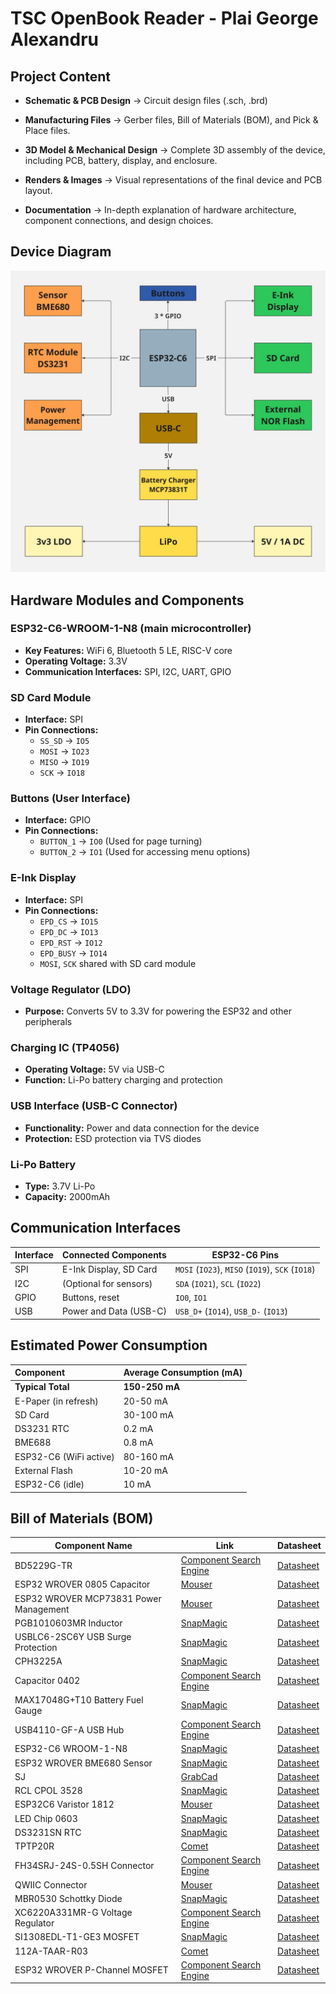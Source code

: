 # TSC OpenBook Reader - Plai George Alexandru

## Project Content

+ **Schematic & PCB Design** → Circuit design files (.sch, .brd)

+ **Manufacturing Files** → Gerber files, Bill of Materials (BOM), and Pick & Place files.

+ **3D Model & Mechanical Design** → Complete 3D assembly of the device, including PCB, battery, display, and enclosure.

+ **Renders & Images** → Visual representations of the final device and PCB layout.

+ **Documentation** → In-depth explanation of hardware architecture, component connections, and design choices.

## Device Diagram

![E-Book Reader Diagram](Diagram.jpg)

## Hardware Modules and Components

### ESP32-C6-WROOM-1-N8  (main microcontroller)
- **Key Features:** WiFi 6, Bluetooth 5 LE, RISC-V core
- **Operating Voltage:** 3.3V
- **Communication Interfaces:** SPI, I2C, UART, GPIO


### SD Card Module
- **Interface:** SPI
- **Pin Connections:**
  - `SS_SD` → `IO5`
  - `MOSI` → `IO23`
  - `MISO` → `IO19`
  - `SCK` → `IO18`

### Buttons (User Interface)
- **Interface:** GPIO
- **Pin Connections:**
  - `BUTTON_1` → `IO0` (Used for page turning)
  - `BUTTON_2` → `IO1` (Used for accessing menu options)

### E-Ink Display
- **Interface:** SPI
- **Pin Connections:**
  - `EPD_CS` → `IO15`
  - `EPD_DC` → `IO13`
  - `EPD_RST` → `IO12`
  - `EPD_BUSY` → `IO14`
  - `MOSI`, `SCK` shared with SD card module


### Voltage Regulator (LDO)
- **Purpose:** Converts 5V to 3.3V for powering the ESP32 and other peripherals

### Charging IC (TP4056)
- **Operating Voltage:** 5V via USB-C
- **Function:** Li-Po battery charging and protection

### USB Interface (USB-C Connector)
- **Functionality:** Power and data connection for the device
- **Protection:** ESD protection via TVS diodes

### Li-Po Battery
- **Type:** 3.7V Li-Po
- **Capacity:** 2000mAh


## Communication Interfaces

| **Interface** | **Connected Components** | **ESP32-C6 Pins**                         |
|---------------|--------------------------|-------------------------------------------|
| SPI           | E-Ink Display, SD Card   | `MOSI` (`IO23`), `MISO` (`IO19`), `SCK` (`IO18`) |
| I2C           | (Optional for sensors)   | `SDA` (`IO21`), `SCL` (`IO22`)           |
| GPIO          | Buttons, reset           | `IO0`, `IO1`                             |
| USB           | Power and Data (USB-C)   | `USB_D+` (`IO14`), `USB_D-` (`IO13`)     |


## Estimated Power Consumption

| Component             | Average Consumption (mA) |
| :--------------------- | :----------------------- |
| **Typical Total**      | **150-250 mA**          |
| E-Paper (in refresh)   | 20-50 mA               |
| SD Card                | 30-100 mA              |
| DS3231 RTC             | 0.2 mA                 |
| BME688                 | 0.8 mA                 |
| ESP32-C6 (WiFi active) | 80-160 mA              |
| External Flash         | 10-20 mA               |
| ESP32-C6 (idle)        | 10 mA                  |




## Bill of Materials (BOM)

| Component Name                                      | Link                | Datasheet                        |
|--------------------------------------------------|-----------------------------------|-----------------------------------|
| BD5229G-TR                                       | [Component Search Engine](https://componentsearchengine.com/part-view/BD5229G-TR/ROHM%20Semiconductor)         | [Datasheet](https://datasheet.datasheetarchive.com/originals/distributors/Datasheets_SAMA/f2b9741ef86007909f138d561a359946.pdf)     |
| ESP32 WROVER 0805 Capacitor                      | [Mouser](https://ro.mouser.com/ProductDetail/KYOCERA-AVX/SD0805S020S1R0?qs=jCA%252BPfw4LHbpkAoSnwrdjw%3D%3D)         | [Datasheet](https://ro.mouser.com/datasheet/2/40/schottky-3165252.pdf)     |
| ESP32 WROVER MCP73831 Power Management           | [Mouser](https://eu.mouser.com/ProductDetail/Microchip-Technology/MCP73831T-2ACI-OT?qs=yUQqVecv4qvbBQBGbHx0Mw%3D%3D)         | [Datasheet](https://eu.mouser.com/datasheet/2/268/MCP73831_Family_Data_Sheet_DS20001984H-3441711.pdf)     |
| PGB1010603MR Inductor                            | [SnapMagic](https://www.snapeda.com/parts/PGB1010603MR/Littelfuse/view-part/?ref=eda)         | [Datasheet](https://www.snapeda.com/parts/PGB1010603MR/Littelfuse%20Inc./datasheet/)     |
| USBLC6-2SC6Y USB Surge Protection                | [SnapMagic](https://www.snapeda.com/parts/USBLC6-2SC6Y/STMicroelectronics/view-part/?ref=eda)        | [Datasheet](https://www.snapeda.com/parts/USBLC6-2SC6Y/STMicroelectronics/datasheet/)     |
| CPH3225A                                         | [SnapMagic](https://www.snapeda.com/parts/CPH3225A/Seiko+Instruments/view-part/?ref=eda)         | [Datasheet](https://www.snapeda.com/parts/CPH3225A/Seiko%20Instruments/datasheet/)     |
| Capacitor 0402                                   | [Component Search Engine](https://componentsearchengine.com/part-view/CC0402MRX5R5BB106/YAGEO)         | [Datasheet](https://componentsearchengine.com/Datasheets/2/CC0402MRX5R5BB106.pdf)     |
| MAX17048G+T10 Battery Fuel Gauge                 | [SnapMagic](https://www.snapeda.com/parts/MAX17048G+T10/Analog+Devices/view-part/?ref=eda)         | [Datasheet](https://www.snapeda.com/parts/MAX17048G+T10/Analog%20Devices/datasheet/)     |
| USB4110-GF-A USB Hub                             | [Component Search Engine](https://componentsearchengine.com/part-view/USB4110-GF-A/GCT%20(GLOBAL%20CONNECTOR%20TECHNOLOGY))         | [Datasheet](https://gct.co/files/drawings/usb4110.pdf)     |
| ESP32-C6 WROOM-1-N8                              | [SnapMagic](https://www.snapeda.com/parts/ESP32-C6-WROOM-1-N8/Espressif+Systems/view-part/?ref=eda)         | [Datasheet](https://www.snapeda.com/parts/ESP32-C6-WROOM-1-N8/Espressif%20Systems/datasheet/)     |
| ESP32 WROVER BME680 Sensor                       | [SnapMagic](https://www.snapeda.com/parts/BME680/Bosch/view-part/?welcome=home)        | [Datasheet](https://www.snapeda.com/parts/BME680/Bosch%20Sensortec/datasheet/)     |
| SJ                                               | [GrabCad](https://grabcad.com/library/solder-jumpers-1)         | [Datasheet](https://www.youtube.com/watch?v=dQw4w9WgXcQ)     |
| RCL CPOL 3528                                    | [SnapMagic](https://www.snapeda.com/parts/TAJB475K025RNJ/AVX/view-part/?ref=dk&t=capacitor%203528&con_ref=None)        | [Datasheet](https://s3.amazonaws.com/snapeda/datasheet/TAJB475K025RNJ_AVX.pdf)     |
| ESP32C6 Varistor 1812                            | [Mouser](https://ro.mouser.com/ProductDetail/EPCOS-TDK/B72520T0350K062?qs=dEfas%2FXlABIszF52uu7vrg%3D%3D)        | [Datasheet](https://www.tdk-electronics.tdk.com/inf/75/db/CTVS_14/Surge_protection_series.pdf)     |
| LED Chip 0603                                    | [SnapMagic](https://www.snapeda.com/parts/KP-1608SURCK/Kingbright/view-part/?ref=search&t=LED%200603)        | [Datasheet](https://www.snapeda.com/parts/KP-1608SURCK/Kingbright/datasheet/)     |
| DS3231SN RTC                                     | [SnapMagic](https://www.snapeda.com/parts/DS3231SN%23/Analog+Devices/view-part/?ref=eda)        | [Datasheet](https://www.snapeda.com/parts/DS3231SN%23/Analog%20Devices/datasheet/)     |
| TPTP20R                                          | [Comet](https://easyeda.com/component/7524403feb2642ac9f9f26dfb93ceacf)         | [Datasheet](https://easyeda.com/component/7524403feb2642ac9f9f26dfb93ceacf)     |
| FH34SRJ-24S-0.5SH Connector                      | [Component Search Engine](https://componentsearchengine.com/part-view/FH34SRJ-24S-0.5SH(99)/Hirose)        | [Datasheet](https://www.hirose.com/en/product/document?clcode=CL0580-1255-6-99&productname=FH34SRJ-24S-0.5SH(99)&series=FH34SRJ&documenttype=2DDrawing&lang=en&documentid=0000990903)     |
| QWIIC Connector                                  | [Mouser](https://eu.mouser.com/ProductDetail/Adafruit/4208?qs=PzGy0jfpSMtbScLbr0L5dw%3D%3D)        | [Datasheet](https://www.youtube.com/watch?v=dQw4w9WgXcQ)     |
| MBR0530 Schottky Diode                           | [SnapMagic](https://www.snapeda.com/parts/MBR0530/Onsemi/view-part/?ref=eda)        | [Datasheet](https://www.snapeda.com/parts/MBR0530/ON%20Semiconductor/datasheet/)     |
| XC6220A331MR-G Voltage Regulator                 | [Component Search Engine](https://componentsearchengine.com/part-view/XC6220A331MR-G/Torex)        | [Datasheet](https://product.torexsemi.com/system/files/series/xc6220.pdf)     |
| SI1308EDL-T1-GE3 MOSFET                          | [SnapMagic](https://www.snapeda.com/parts/SI1308EDL-T1-GE3/Vishay+Siliconix/view-part/?ref=eda)        | [Datasheet](https://www.youtube.com/watch?v=dQw4w9WgXcQ)     |
| 112A-TAAR-R03                                    | [Comet](https://store.comet.srl.ro/Catalogue/Product/43497/)         | [Datasheet](https://store.comet.bg/download-file.php?id=27596)     |
| ESP32 WROVER P-Channel MOSFET                    | [Component Search Engine](https://componentsearchengine.com/part-view/DMG2305UX-7/Diodes%20Incorporated)         | [Datasheet](https://www.diodes.com//assets/Datasheets/DMG2305UX.pdf)     |

